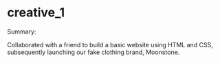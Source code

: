 # creative_1

Summary:

Collaborated with a friend to build a basic website using HTML and CSS, subsequently launching  our fake clothing brand, Moonstone.

